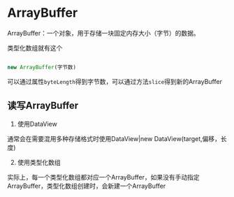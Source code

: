 # ArrayBuffer

ArrayBuffer：一个对象，用于存储一块固定内存大小（字节）的数据。

 类型化数组就有这个

```js

new ArrayBuffer(字节数)

```

可以通过属性```byteLength```得到字节数，可以通过方法```slice```得到新的ArrayBuffer

<!-- byteOffset的改变 ArrayBuffer.byteLength和buffer.btyeLength是不同的  -->

## 读写ArrayBuffer

1. 使用DataView

通常会在需要混用多种存储格式时使用DataView|new DataView(target,偏移，长度)

2. 使用类型化数组

实际上，每一个类型化数组都对应一个ArrayBuffer，如果没有手动指定ArrayBuffer，类型化数组创建时，会新建一个ArrayBuffer